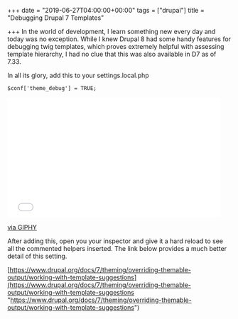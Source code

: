 +++
date = "2019-06-27T04:00:00+00:00"
tags = ["drupal"]
title = "Debugging Drupal 7 Templates"

+++
In the world of development, I learn something new every day and today was no exception. While I knew Drupal 8 had some handy features for debugging twig templates, which proves extremely helpful with assessing template hierarchy, I had no clue that this was also available in D7 as of 7.33.

In all its glory, add this to your settings.local.php

    $conf['theme_debug'] = TRUE;
    

<iframe src="[https://giphy.com/embed/xT0GqtcVR0jOXzmmPK](https://giphy.com/embed/xT0GqtcVR0jOXzmmPK "https://giphy.com/embed/xT0GqtcVR0jOXzmmPK")" width="480" height="270" frameBorder="0" class="giphy-embed" allowFullScreen></iframe><p><a href="[https://giphy.com/gifs/nickelodeon-nick-nicktoons-harvey-beaks-xT0GqtcVR0jOXzmmPK](https://giphy.com/gifs/nickelodeon-nick-nicktoons-harvey-beaks-xT0GqtcVR0jOXzmmPK "https://giphy.com/gifs/nickelodeon-nick-nicktoons-harvey-beaks-xT0GqtcVR0jOXzmmPK")">via GIPHY</a></p>

After adding this, open you your inspector and give it a hard reload to see all the commented helpers inserted. The link below provides a much better detail of this setting.

[https://www.drupal.org/docs/7/theming/overriding-themable-output/working-with-template-suggestions](https://www.drupal.org/docs/7/theming/overriding-themable-output/working-with-template-suggestions "https://www.drupal.org/docs/7/theming/overriding-themable-output/working-with-template-suggestions")